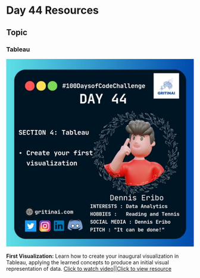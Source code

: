 # Day 44 Resources

## Topic

### Tableau

![100 days of code Day 44](https://github.com/GritinAI/100daysofcode2.0/blob/main/Images/Day44.jpg)

**First Visualization:** Learn how to create your inaugural visualization in Tableau, applying the learned concepts to produce an initial visual representation of data.
[Click to watch video](https://www.youtube.com/watch?v=6xv1KvCMF1Q&t=773s)||[Click to view resource](https://www.kaggle.com/datasets/gregorut/videogamesales)

